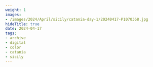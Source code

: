 ```yaml
---
weight: 1
images:
- /images/2024/April/sicily/catania-day-1/20240417-P1070368.jpg
hideTitle: true
date: 2024-04-17
tags:
- archive
- digital
- color
- catania
- sicily
---
```


